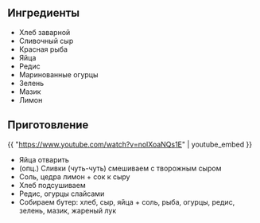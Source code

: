 ## Ингредиенты

- Хлеб заварной
- Сливочный сыр
- Красная рыба
- Яйца
- Редис
- Маринованные огурцы
- Зелень
- Мазик
- Лимон

## Приготовление

{{ "https://www.youtube.com/watch?v=nolXoaNQs1E" | youtube_embed }}

- Яйца отварить
- (опц.) Сливки (чуть-чуть) смешиваем с творожным сыром
- Соль, цедра лимон + сок к сыру
- Хлеб подсушиваем
- Редис, огурцы слайсами
- Собираем бутер: хлеб, сыр, яйца + соль, рыба, огурцы, редис, зелень, мазик, жареный лук